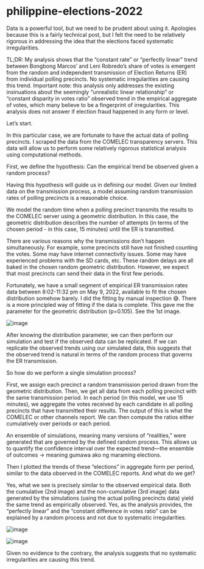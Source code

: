 # philippine-elections-2022

Data is a powerful tool, but we need to be prudent about using it.
Apologies because this is a fairly technical post, but I felt the need to be relatively rigorous in addressing the idea that the elections faced systematic irregularities.

TL;DR: My analysis shows that the “constant rate” or “perfectly linear” trend between Bongbong Marcos’ and Leni Robredo’s share of votes is emergent from the random and independent transmission of Election Returns (ER) from individual polling precincts. No systematic irregularities are causing this trend.
Important note: this analysis only addresses the existing insinuations about the seemingly “unrealistic linear relationship” or “constant disparity in votes ratio” observed trend in the empirical aggregate of votes, which many believe to be a fingerprint of irregularities. This analysis does not answer if election fraud happened in any form or level.

Let’s start.

In this particular case, we are fortunate to have the actual data of polling precincts. I scraped the data from the COMELEC transparency servers. This data will allow us to perform some relatively rigorous statistical analysis using computational methods.

First, we define the hypothesis: Can the empirical trend be observed given a random process?

Having this hypothesis will guide us in defining our model. Given our limited data on the transmission process, a model assuming random transmission rates of polling precincts is a reasonable choice.

We model the random time when a polling precinct transmits the results to the COMELEC server using a geometric distribution. In this case, the geometric distribution describes the number of attempts (in terms of the chosen period - in this case, 15 minutes) until the ER is transmitted.

There are various reasons why the transmissions don’t happen simultaneously. For example, some precincts still have not finished counting the votes. Some may have internet connectivity issues. Some may have experienced problems with the SD cards, etc. These random delays are all baked in the chosen random geometric distribution. However, we expect that most precincts can send their data in the first few periods.

Fortunately, we have a small segment of empirical ER transmission rates data between 8:02-11:32 pm on May 9, 2022, available to fit the chosen distribution somehow barely. I did the fitting by manual inspection 😅. There is a more principled way of fitting if the data is complete. This gave me the parameter for the geometric distribution (p=0.105). See the 1st image.

![image](https://user-images.githubusercontent.com/3009596/167585564-0585408a-210f-4848-910a-3bf3bb2723b0.png)

After knowing the distribution parameter, we can then perform our simulation and test if the observed data can be replicated. If we can replicate the observed trends using our simulated data, this suggests that the observed trend is natural in terms of the random process that governs the ER transmission.

So how do we perform a single simulation process?

First, we assign each precinct a random transmission period drawn from the geometric distribution. Then, we get all data from each polling precinct with the same transmission period. In each period (in this model, we use 15 minutes), we aggregate the votes received by each candidate in all polling precincts that have transmitted their results. The output of this is what the COMELEC or other channels report. We can then compute the ratios either cumulatively over periods or each period.

An ensemble of simulations, meaning many versions of “realities,” were generated that are governed by the defined random process. This allows us to quantify the confidence interval over the expected trend—the ensemble of outcomes -> meaning gumawa ako ng maraming elections.

Then I plotted the trends of these “elections” in aggregate form per period, similar to the data observed in the COMELEC reports. And what do we get?

Yes, what we see is precisely similar to the observed empirical data. Both the cumulative (2nd image) and the non-cumulative (3rd image) data generated by the simulations (using the actual polling precincts data) yield the same trend as empirically observed. Yes, as the analysis provides, the “perfectly linear” and the “constant difference in votes ratio” can be explained by a random process and not due to systematic irregularities.

![image](https://user-images.githubusercontent.com/3009596/167585665-8e54dc7e-0dbd-44ec-907f-091f2c6ae278.png)

![image](https://user-images.githubusercontent.com/3009596/167585692-1304732e-fb20-46c1-b296-556daae60d1d.png)

Given no evidence to the contrary, the analysis suggests that no systematic irregularities are causing this trend.

